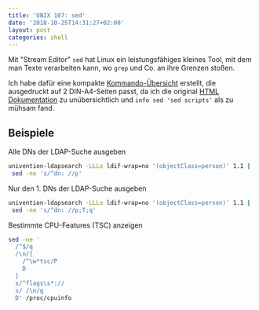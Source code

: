 ```yaml
---
title: 'UNIX 107: sed'
date: '2018-10-25T14:31:27+02:00'
layout: post
categories: shell
---
```


Mit "Stream Editor" `sed` hat Linux ein leistungsfähiges kleines Tool, mit dem man Texte verarbeiten kann, wo `grep` und Co. an ihre Grenzen stoßen.

Ich habe dafür eine kompakte [Kommando-Übersicht](https://pmhahn.de/linux/sed.html) erstellt, die ausgedruckt auf 2 DIN-A4-Seiten passt, da ich die original [HTML Dokumentation](https://www.gnu.org/software/sed/manual/html_node/sed-commands-list.html) zu unübersichtlich und `info sed 'sed scripts'` als zu mühsam fand.

## Beispiele

Alle DNs der LDAP-Suche ausgeben

```bash
univention-ldapsearch -LLLo ldif-wrap=no '(objectClass=person)' 1.1 |
 sed -ne 's/^dn: //p'
```

Nur den 1. DNs der LDAP-Suche ausgeben

```bash
univention-ldapsearch -LLLo ldif-wrap=no '(objectClass=person)' 1.1 |
 sed -ne 's/^dn: //p;T;q'
```

Bestimmte CPU-Features (TSC) anzeigen

```bash
sed -ne '
  /^$/q
  /\n/{
    /^\w*tsc/P
    D
  }
  s/^flags\s*://
  s/ /\n/g
  D' /proc/cpuinfo
```
